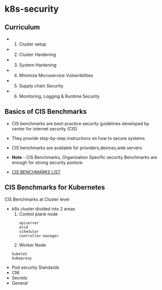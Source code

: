 # k8s-security

## Curriculum

- 1. Cluster setup
- 2. Cluster Hardening
- 3. System Hardening
- 4. Minimize Microservice Vulneribilities
- 5. Supply chain Security
- 6. Monitoring, Logging & Runtime Security

## Basics of CIS Benchmarks

- CIS benchmarks are best-practice security guidelines developed by center for internet security (CIS)
- They provide step-by-step instructions on how to secure systems
- CIS benchmarks are available for providers,devices,web servers

- **Note** - CIS Benchmarks, Organisation Specific security Benchmarks are enough for strong security posture.
- [CIS BENCHMARKS LIST](https://www.cisecurity.org/cis-benchmarks)

## CIS Benchmarks for Kubernetes
  CIS Benchmarks at Cluster level

- k8s cluster divided into 2 areas
  1. Control plane node
     ```
     apiserver
     etcd
     scheduler
     controller-manager
     ```
  2. Worker Node
    ```
    kubelet
    kubeproxy
    ```
- Pod security Standards
- CNI
- Secrets
- General
   
